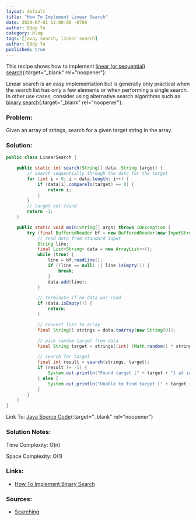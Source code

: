 ```yaml
---
layout: default
title: "How To Implement Linear Search"
date: 2020-07-01 12:00:00 -0700
author: Eddy Yu
category: blog
tags: [java, search, linear search]
author: Eddy Yu
published: true
---
```


This recipe shows how to implement [linear (or sequential) search](https://en.wikipedia.org/wiki/Linear_search){:target="_blank" rel="noopener"}. 

Linear search is an easy implementation but is generally only practical when 
the search list has only a few elements or when performing a single search.
In other use cases, consider using alternative search algorithms such as 
[binary search](/blog/how-to-binary-search){:target="_blank" rel="noopener"}.

### Problem:
Given an array of strings, search for a given target string in the array.

### Solution:
```java
public class LinearSearch {

    public static int search(String[] data, String target) {
        // search sequentially through the data for the target
        for (int i = 0; i < data.length; i++) {
            if (data[i].compareTo(target) == 0) {
                return i;
            }
        }
        // target not found
        return -1;
    }

    public static void main(String[] args) throws IOException {
        try (final BufferedReader bf = new BufferedReader(new InputStreamReader(System.in))) {
            // read data from standard input
            String line;
            final List<String> data = new ArrayList<>();
            while (true) {
                line = bf.readLine();
                if ((line == null) || line.isEmpty()) {
                    break;
                }
                data.add(line);
            }

            // terminate if no data was read
            if (data.isEmpty()) {
                return;
            }

            // convert list to array
            final String[] strings = data.toArray(new String[0]);

            // pick random target from data
            final String target = strings[(int) (Math.random() * strings.length)];

            // search for target
            final int result = search(strings, target);
            if (result != -1) {
                System.out.println("Found target [" + target + "] at index [" + result + "].");
            } else {
                System.out.println("Unable to find target [" + target + "].");
            }
        }
    }
}
```
Link To: [Java Source Code](https://github.com/eddycyu/learnbyexample/blob/master/src/main/java/dev/eddycyu/search/LinearSearch.java){:target="_blank" rel="noopener"}

### Solution Notes:
Time Complexity: O(n)

Space Complexity: O(1)
 
### Links:
* [How To Implement Binary Search](/blog/how-to-binary-search)

### Sources:
* [Searching](https://algs4.cs.princeton.edu/30searching/)
